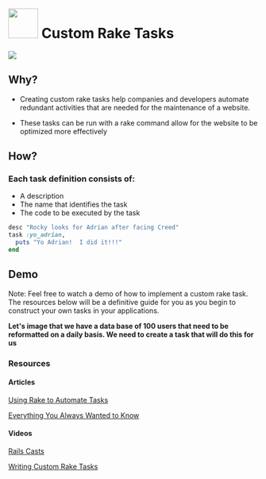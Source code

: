 # <img src="https://cloud.githubusercontent.com/assets/7833470/10899314/63829980-8188-11e5-8cdd-4ded5bcb6e36.png" height="60"> Custom Rake Tasks

<img src="http://cdn.meme.am/instances/400x/58907263.jpg">


## Why?
* Creating custom rake tasks help companies and developers automate redundant activities that are needed for the maintenance of a website.

* These tasks can be run with a rake command allow for the website to be optimized more effectively


## How?

### Each task definition consists of:

* A description
* The name that identifies the task
* The code to be executed by the task

```rb
desc "Rocky looks for Adrian after facing Creed"
task :yo_adrian,
  puts "Yo Adrian!  I did it!!!"
end

```

## Demo

Note: Feel free to watch a demo of how to implement a custom rake task.  The resources below will be a definitive guide for you as you begin to construct your own tasks in your applications.

**Let's image that we have a data base of 100 users that need to be reformatted on a daily basis.  We need to create a task that will do this for us**

### Resources

#### Articles
<a href="http://www.stuartellis.eu/articles/rake/" target="_blank">Using Rake to Automate Tasks</a>

<a href="http://edelpero.svbtle.com/everything-you-always-wanted-to-know-about-writing-good-rake-tasks-but-were-afraid-to-ask" target="_blank">Everything You Always Wanted to Know</a>

#### Videos
<a href="https://www.youtube.com/watch?v=RS1juns_Sj0" target="_blank">Rails Casts</a>

<a href="https://www.youtube.com/watch?v=B1E6dyRZWdg" target="_blank">Writing Custom Rake Tasks</a>
